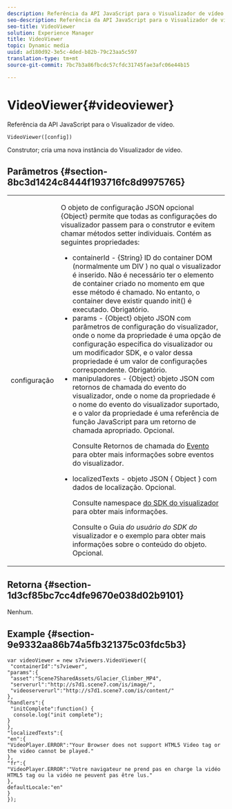 ```yaml
---
description: Referência da API JavaScript para o Visualizador de vídeo.
seo-description: Referência da API JavaScript para o Visualizador de vídeo.
seo-title: VideoViewer
solution: Experience Manager
title: VideoViewer
topic: Dynamic media
uuid: ad180d92-3e5c-4ded-b82b-79c23aa5c597
translation-type: tm+mt
source-git-commit: 7bc7b3a86fbcdc57cfdc31745fae3afc06e44b15

---
```



# VideoViewer{#videoviewer}

Referência da API JavaScript para o Visualizador de vídeo.

`VideoViewer([config])`

Construtor; cria uma nova instância do Visualizador de vídeo.

## Parâmetros {#section-8bc3d1424c8444f193716fc8d9975765}

<table id="table_896DFF34A68A403DB93A6D597461A573"> 
 <tbody> 
  <tr> 
   <td colname="col1"> <p> <span class="codeph"> <span class="varname"> configuração </span></span> </p> </td> 
   <td colname="col2"> <p> <span class="codeph"> O objeto de configuração JSON opcional {Object} </span> permite que todas as configurações do visualizador passem para o construtor e evitem chamar métodos setter individuais. Contém as seguintes propriedades: </p> <p> 
     <ul id="ul_266C711E8E75471E90C15F39A96A142F"> 
      <li id="li_71857BBD652243A094E936C2C8EA9702"> <span class="codeph"> containerId </span> - <span class="codeph"> {String} </span> ID do container DOM (normalmente um <span class="codeph"> DIV </span>) no qual o visualizador é inserido. Não é necessário ter o elemento de container criado no momento em que esse método é chamado. No entanto, o container deve existir quando <span class="codeph"> init() </span> é executado. Obrigatório. </li> 
      <li id="li_3D28979F04274AC9B507B33D4275FC3A"> <span class="codeph"> params </span> - <span class="codeph"> {Object} </span> objeto JSON com parâmetros de configuração do visualizador, onde o nome da propriedade é uma opção de configuração específica do visualizador ou um modificador SDK, e o valor dessa propriedade é um valor de configurações correspondente. Obrigatório. </li> 
      <li id="li_A40AC2167575415FB3383D070E27B9AB"> <span class="codeph"> manipuladores </span> - <span class="codeph"> {Object} </span> objeto JSON com retornos de chamada do evento do visualizador, onde o nome da propriedade é o nome do evento do visualizador suportado, e o valor da propriedade é uma referência de função JavaScript para um retorno de chamada apropriado. Opcional. <p>Consulte Retornos de chamada do <a href="../../../c-html5-s7-aem-asset-viewers/c-html5-video-reference/c-html5-video-viewer-20-event-callbacks.md#concept-ebe5a4c1853d4912a919d86df35c1f6d" format="dita" scope="local"> Evento </a> para obter mais informações sobre eventos do visualizador. </p> </li> 
      <li id="li_D344288C9B584E569F7BF92D960F9DF8"> <p> <span class="codeph"> localizedTexts </span> - objeto JSON { <span class="codeph"> Object </span>} com dados de localização. Opcional. </p> <p>Consulte namespace <a href="../../../c-html5-s7-aem-asset-viewers/c-html5-video-reference/r-html5-video-viewer-20-namespace.md#concept-679bfabb3e3e4c12a285c4e9c4144153" format="dita" scope="local"> do SDK do visualizador </a> para obter mais informações. </p> <p>Consulte o Guia <i>do usuário do SDK do</i> visualizador e o exemplo para obter mais informações sobre o conteúdo do objeto. Opcional. </p> </li> 
     </ul> </p> </td> 
  </tr> 
 </tbody> 
</table>

## Retorna {#section-1d3cf85bc7cc4dfe9670e038d02b9101}

Nenhum.

## Example {#section-9e9332aa86b74a5fb321375c03fdc5b3}

```
var videoViewer = new s7viewers.VideoViewer({ 
 "containerId":"s7viewer", 
"params":{ 
 "asset":"Scene7SharedAssets/Glacier_Climber_MP4", 
 "serverurl":"http://s7d1.scene7.com/is/image/", 
 "videoserverurl":"http://s7d1.scene7.com/is/content/" 
}, 
"handlers":{ 
 "initComplete":function() { 
  console.log("init complete"); 
} 
}, 
"localizedTexts":{ 
"en":{ 
"VideoPlayer.ERROR":"Your Browser does not support HTML5 Video tag or the video cannot be played." 
}, 
"fr":{ 
"VideoPlayer.ERROR":"Votre navigateur ne prend pas en charge la vidéo HTML5 tag ou la vidéo ne peuvent pas être lus." 
}, 
defaultLocale:"en" 
} 
});
```

